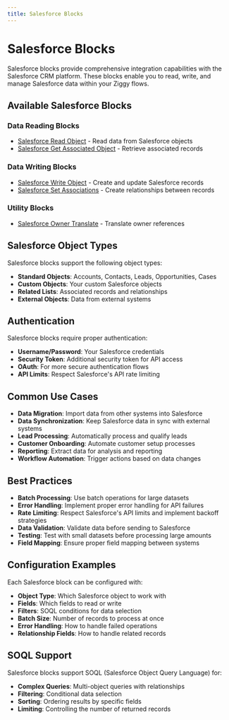 ```yaml
---
title: Salesforce Blocks
---
```


# Salesforce Blocks

Salesforce blocks provide comprehensive integration capabilities with the Salesforce CRM platform. These blocks enable you to read, write, and manage Salesforce data within your Ziggy flows.

## Available Salesforce Blocks

### Data Reading Blocks

- [Salesforce Read Object](/block-types/salesforce/sf-read-object) - Read data from Salesforce objects
- [Salesforce Get Associated Object](/block-types/salesforce/SalesForce-Get-Associated-Object) - Retrieve associated records

### Data Writing Blocks

- [Salesforce Write Object](/block-types/salesforce/sf-write-object) - Create and update Salesforce records
- [Salesforce Set Associations](/block-types/salesforce/SalesForce-Set-Assciations) - Create relationships between records

### Utility Blocks

- [Salesforce Owner Translate](/block-types/salesforce/SalesForce-Owner-Translate) - Translate owner references

## Salesforce Object Types

Salesforce blocks support the following object types:

- **Standard Objects**: Accounts, Contacts, Leads, Opportunities, Cases
- **Custom Objects**: Your custom Salesforce objects
- **Related Lists**: Associated records and relationships
- **External Objects**: Data from external systems

## Authentication

Salesforce blocks require proper authentication:

- **Username/Password**: Your Salesforce credentials
- **Security Token**: Additional security token for API access
- **OAuth**: For more secure authentication flows
- **API Limits**: Respect Salesforce's API rate limiting

## Common Use Cases

- **Data Migration**: Import data from other systems into Salesforce
- **Data Synchronization**: Keep Salesforce data in sync with external systems
- **Lead Processing**: Automatically process and qualify leads
- **Customer Onboarding**: Automate customer setup processes
- **Reporting**: Extract data for analysis and reporting
- **Workflow Automation**: Trigger actions based on data changes

## Best Practices

- **Batch Processing**: Use batch operations for large datasets
- **Error Handling**: Implement proper error handling for API failures
- **Rate Limiting**: Respect Salesforce's API limits and implement backoff strategies
- **Data Validation**: Validate data before sending to Salesforce
- **Testing**: Test with small datasets before processing large amounts
- **Field Mapping**: Ensure proper field mapping between systems

## Configuration Examples

Each Salesforce block can be configured with:

- **Object Type**: Which Salesforce object to work with
- **Fields**: Which fields to read or write
- **Filters**: SOQL conditions for data selection
- **Batch Size**: Number of records to process at once
- **Error Handling**: How to handle failed operations
- **Relationship Fields**: How to handle related records

## SOQL Support

Salesforce blocks support SOQL (Salesforce Object Query Language) for:

- **Complex Queries**: Multi-object queries with relationships
- **Filtering**: Conditional data selection
- **Sorting**: Ordering results by specific fields
- **Limiting**: Controlling the number of returned records